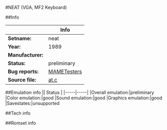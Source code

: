 #NEAT (VGA, MF2 Keyboard)

##Info

||Info|
|-----|-----|
|**Setname:**|neat
|**Year:**|1989
|**Manufacturer:**|<generic>
|**Status:**|preliminary
|**Bug reports:**|[MAMETesters](http://mametesters.org/view_all_set.php?type=1&temporary=y&search=at.c)
|**Source file:**|[at.c](https://github.com/mamedev/mame/blob/master/src/mess/drivers/at.c)

##Emulation info
|| Status |
|-----|-----|
|Overall emulation:|preliminary
|Color emulation:|good
|Sound emulation:|good
|Graphics emulation:|good
|Savestates:|unsupported

##Tech info

##Romset info

<!--- START OF EDITED COMMENT DO NOT TOUCH TEXT ABOVE-->
